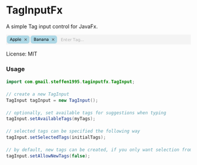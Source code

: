 # TagInputFx
A simple Tag input control for JavaFx.

![tag-input](docs/images/tag-input.png)

License: MIT

### Usage
```java
import com.gmail.steffen1995.taginputfx.TagInput;

// create a new TagInput
TagInput tagInput = new TagInput();

// optionally, set available tags for suggestions when typing
tagInput.setAvailableTags(myTags);

// selected tags can be specified the following way
tagInput.setSelectedTags(initialTags);

// by default, new tags can be created, if you only want selection from the available tags use
tagInput.setAllowNewTags(false);
```